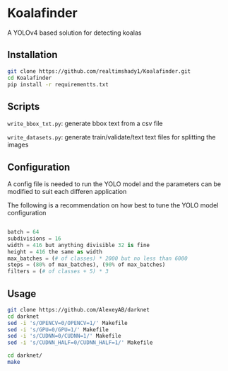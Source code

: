 # Koalafinder

A YOLOv4 based solution for detecting koalas

## Installation

```bash
git clone https://github.com/realtimshady1/Koalafinder.git
cd Koalafinder
pip install -r requirementts.txt

```



## Scripts

`write_bbox_txt.py`: generate bbox text from a csv file

`write_datasets.py`: generate train/validate/text text files for splitting the images

## Configuration

A config file is needed to run the YOLO model and the parameters can be modified to suit each differen application

The following is a recommendation on how best to tune the YOLO model configuration

```python

batch = 64
subdivisions = 16
width = 416 but anything divisible 32 is fine
height = 416 the same as width
max_batches = (# of classes) * 2000 but no less than 6000
steps = (80% of max_batches), (90% of max_batches)
filters = (# of classes + 5) * 3

```

## Usage

```bash
git clone https://github.com/AlexeyAB/darknet
cd darknet
sed -i 's/OPENCV=0/OPENCV=1/' Makefile
sed -i 's/GPU=0/GPU=1/' Makefile
sed -i 's/CUDNN=0/CUDNN=1/' Makefile
sed -i 's/CUDNN_HALF=0/CUDNN_HALF=1/' Makefile

cd darknet/
make

```